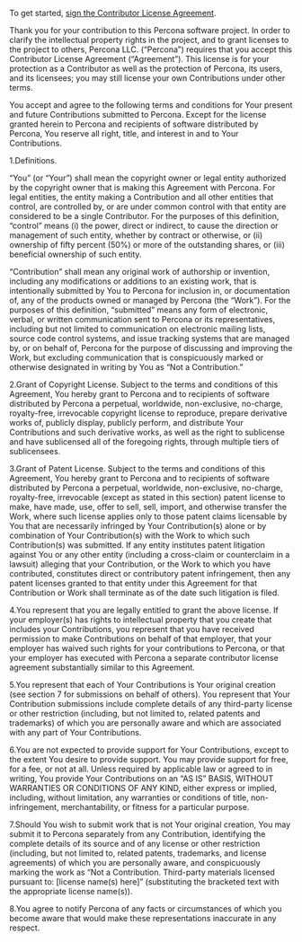 To get started, <a href="https://www.clahub.com/agreements/percona/percona-toolkit">sign the Contributor License Agreement</a>.

Thank you for your contribution to this Percona software project. In order to clarify the intellectual property rights in the project, and to grant licenses to the project to others, Percona LLC. (“Percona”) requires that you accept this Contributor License Agreement (“Agreement”). This license is for your protection as a Contributor as well as the protection of Percona, its users, and its licensees; you may still license your own Contributions under other terms.

You accept and agree to the following terms and conditions for Your present and future Contributions submitted to Percona. Except for the license granted herein to Percona and recipients of software distributed by Percona, You reserve all right, title, and interest in and to Your Contributions.

1.Definitions.

“You” (or “Your”) shall mean the copyright owner or legal entity authorized by the copyright owner that is making this Agreement with Percona. For legal entities, the entity making a Contribution and all other entities that control, are controlled by, or are under common control with that entity are considered to be a single Contributor. For the purposes of this definition, “control” means (i) the power, direct or indirect, to cause the direction or management of such entity, whether by contract or otherwise, or (ii) ownership of fifty percent (50%) or more of the outstanding shares, or (iii) beneficial ownership of such entity.

“Contribution” shall mean any original work of authorship or invention, including any modifications or additions to an existing work, that is intentionally submitted by You to Percona for inclusion in, or documentation of, any of the products owned or managed by Percona (the “Work”). For the purposes of this definition, “submitted” means any form of electronic, verbal, or written communication sent to Percona or its representatives, including but not limited to communication on electronic mailing lists, source code control systems, and issue tracking systems that are managed by, or on behalf of, Percona for the purpose of discussing and improving the Work, but excluding communication that is conspicuously marked or otherwise designated in writing by You as “Not a Contribution.”

2.Grant of Copyright License. Subject to the terms and conditions of this Agreement, You hereby grant to Percona and to recipients of software distributed by Percona a perpetual, worldwide, non-exclusive, no-charge, royalty-free, irrevocable copyright license to reproduce, prepare derivative works of, publicly display, publicly perform, and distribute Your Contributions and such derivative works, as well as the right to sublicense and have sublicensed all of the foregoing rights, through multiple tiers of sublicensees.

3.Grant of Patent License. Subject to the terms and conditions of this Agreement, You hereby grant to Percona and to recipients of software distributed by Percona a perpetual, worldwide, non-exclusive, no-charge, royalty-free, irrevocable (except as stated in this section) patent license to make, have made, use, offer to sell, sell, import, and otherwise transfer the Work, where such license applies only to those patent claims licensable by You that are necessarily infringed by Your Contribution(s) alone or by combination of Your Contribution(s) with the Work to which such Contribution(s) was submitted. If any entity institutes patent litigation against You or any other entity (including a cross-claim or counterclaim in a lawsuit) alleging that your Contribution, or the Work to which you have contributed, constitutes direct or contributory patent infringement, then any patent licenses granted to that entity under this Agreement for that Contribution or Work shall terminate as of the date such litigation is filed.

4.You represent that you are legally entitled to grant the above license. If your employer(s) has rights to intellectual property that you create that includes your Contributions, you represent that you have received permission to make Contributions on behalf of that employer, that your employer has waived such rights for your contributions to Percona, or that your employer has executed with Percona a separate contributor license agreement substantially similar to this Agreement.

5.You represent that each of Your Contributions is Your original creation (see section 7 for submissions on behalf of others). You represent that Your Contribution submissions include complete details of any third-party license or other restriction (including, but not limited to, related patents and trademarks) of which you are personally aware and which are associated with any part of Your Contributions.

6.You are not expected to provide support for Your Contributions, except to the extent You desire to provide support. You may provide support for free, for a fee, or not at all. Unless required by applicable law or agreed to in writing, You provide Your Contributions on an “AS IS” BASIS, WITHOUT WARRANTIES OR CONDITIONS OF ANY KIND, either express or implied, including, without limitation, any warranties or conditions of title, non-infringement, merchantability, or fitness for a particular purpose.

7.Should You wish to submit work that is not Your original creation, You may submit it to Percona separately from any Contribution, identifying the complete details of its source and of any license or other restriction (including, but not limited to, related patents, trademarks, and license agreements) of which you are personally aware, and conspicuously marking the work as “Not a Contribution. Third-party materials licensed pursuant to: [license name(s) here]” (substituting the bracketed text with the appropriate license name(s)).

8.You agree to notify Percona of any facts or circumstances of which you become aware that would make these representations inaccurate in any respect.
